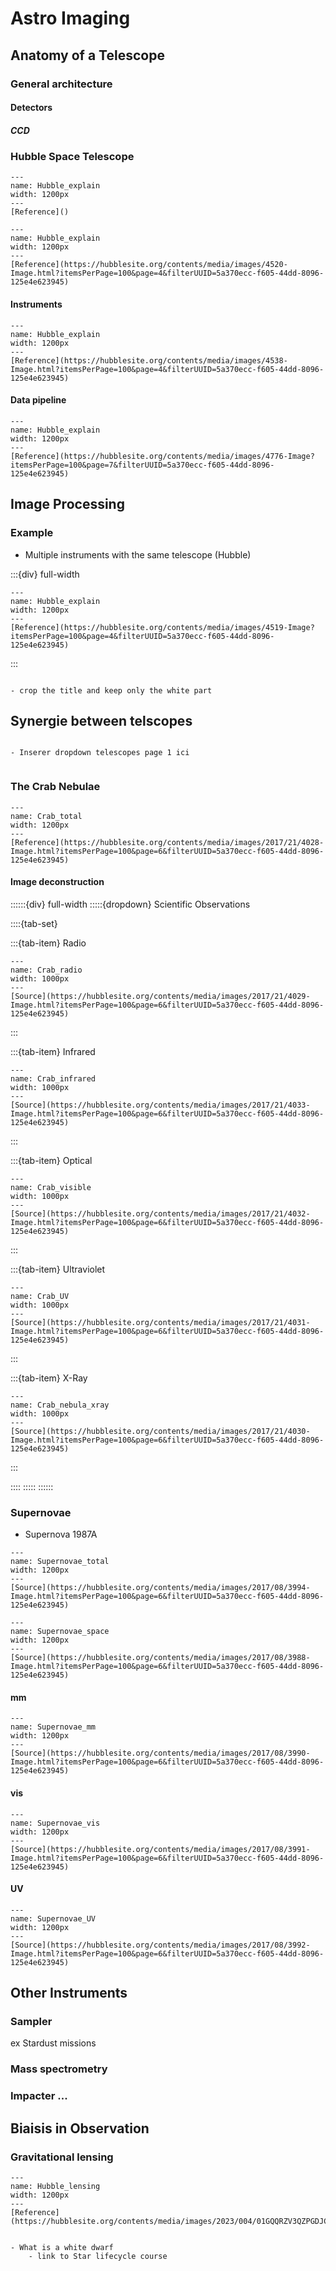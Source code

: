 # Astro Imaging

## Anatomy of a Telescope

### General architecture

#### Detectors

##### CCD

<script src="https://unpkg.com/@lottiefiles/lottie-player@latest/dist/lottie-player.js"></script>
<lottie-player src="https://assets4.lottiefiles.com/packages/lf20_BUQMvOeTmI.json"  background="transparent"  speed="1"  style="width: 300px; height: 300px;" hover autoplay  ></lottie-player>




### Hubble Space Telescope

```{figure} ../Docs/HST_in_1.png
---
name: Hubble_explain
width: 1200px
---
[Reference]()
```



```{figure} ../Docs/HST_in_2.png
---
name: Hubble_explain
width: 1200px
---
[Reference](https://hubblesite.org/contents/media/images/4520-Image.html?itemsPerPage=100&page=4&filterUUID=5a370ecc-f605-44dd-8096-125e4e623945)
```

#### Instruments

```{figure} ../Docs/Hubble_instruments_1.png
---
name: Hubble_explain
width: 1200px
---
[Reference](https://hubblesite.org/contents/media/images/4538-Image.html?itemsPerPage=100&page=4&filterUUID=5a370ecc-f605-44dd-8096-125e4e623945)
```

#### Data pipeline


```{figure} ../Docs/Hubble_data_pipeline.jpg
---
name: Hubble_explain
width: 1200px
---
[Reference](https://hubblesite.org/contents/media/images/4776-Image?itemsPerPage=100&page=7&filterUUID=5a370ecc-f605-44dd-8096-125e4e623945)
```

## Image Processing

### Example

- Multiple instruments with the same telescope (Hubble)

:::{div} full-width

```{figure} ../Docs/Image_reconstruction_1_crab_nebula.png
---
name: Hubble_explain
width: 1200px
---
[Reference](https://hubblesite.org/contents/media/images/4519-Image?itemsPerPage=100&page=4&filterUUID=5a370ecc-f605-44dd-8096-125e4e623945)
```

:::

```{note}

- crop the title and keep only the white part

```

## Synergie between telscopes

```{note}

- Inserer dropdown telescopes page 1 ici


```

### The Crab Nebulae

```{figure} ../Docs/Crab_nebula_total.png
---
name: Crab_total
width: 1200px
---
[Reference](https://hubblesite.org/contents/media/images/2017/21/4028-Image.html?itemsPerPage=100&page=6&filterUUID=5a370ecc-f605-44dd-8096-125e4e623945)
```

#### Image deconstruction

::::::{div} full-width
:::::{dropdown} Scientific Observations

::::{tab-set}

:::{tab-item} Radio

```{figure} ../Docs/Crab_nebula_radio.png
---
name: Crab_radio
width: 1000px
---
[Source](https://hubblesite.org/contents/media/images/2017/21/4029-Image.html?itemsPerPage=100&page=6&filterUUID=5a370ecc-f605-44dd-8096-125e4e623945)
```

:::

:::{tab-item} Infrared

```{figure} ../Docs/Crab_nebula_infrared.png
---
name: Crab_infrared
width: 1000px
---
[Source](https://hubblesite.org/contents/media/images/2017/21/4033-Image.html?itemsPerPage=100&page=6&filterUUID=5a370ecc-f605-44dd-8096-125e4e623945)
```

:::

:::{tab-item} Optical

```{figure} ../Docs/Crab_nebula_visible.png
---
name: Crab_visible
width: 1000px
---
[Source](https://hubblesite.org/contents/media/images/2017/21/4032-Image.html?itemsPerPage=100&page=6&filterUUID=5a370ecc-f605-44dd-8096-125e4e623945)
```

:::

:::{tab-item} Ultraviolet

```{figure} ../Docs/Crab_nebula_UV.png
---
name: Crab_UV
width: 1000px
---
[Source](https://hubblesite.org/contents/media/images/2017/21/4031-Image.html?itemsPerPage=100&page=6&filterUUID=5a370ecc-f605-44dd-8096-125e4e623945)
```

:::

:::{tab-item} X-Ray

```{figure} ../Docs/Crab_nebula_xray.png
---
name: Crab_nebula_xray
width: 1000px
---
[Source](https://hubblesite.org/contents/media/images/2017/21/4030-Image.html?itemsPerPage=100&page=6&filterUUID=5a370ecc-f605-44dd-8096-125e4e623945)
```

:::



::::
:::::
::::::


### Supernovae

- Supernova 1987A

```{figure} ../Docs/Supernovae_total.png
---
name: Supernovae_total
width: 1200px
---
[Source](https://hubblesite.org/contents/media/images/2017/08/3994-Image.html?itemsPerPage=100&page=6&filterUUID=5a370ecc-f605-44dd-8096-125e4e623945)
```

```{figure} ../Docs/Supernovae_space.png
---
name: Supernovae_space
width: 1200px
---
[Source](https://hubblesite.org/contents/media/images/2017/08/3988-Image.html?itemsPerPage=100&page=6&filterUUID=5a370ecc-f605-44dd-8096-125e4e623945)
```

#### mm

```{figure} ../Docs/Supernovae_mm.png
---
name: Supernovae_mm
width: 1200px
---
[Source](https://hubblesite.org/contents/media/images/2017/08/3990-Image.html?itemsPerPage=100&page=6&filterUUID=5a370ecc-f605-44dd-8096-125e4e623945)
```

#### vis

```{figure} ../Docs/Supernovae_vis.png
---
name: Supernovae_vis
width: 1200px
---
[Source](https://hubblesite.org/contents/media/images/2017/08/3991-Image.html?itemsPerPage=100&page=6&filterUUID=5a370ecc-f605-44dd-8096-125e4e623945)
```

#### UV

```{figure} ../Docs/Supernovae_UV.png
---
name: Supernovae_UV
width: 1200px
---
[Source](https://hubblesite.org/contents/media/images/2017/08/3992-Image.html?itemsPerPage=100&page=6&filterUUID=5a370ecc-f605-44dd-8096-125e4e623945)
```


## Other Instruments

### Sampler 

ex Stardust missions


### Mass spectrometry 



### Impacter ...




## Biaisis in Observation

### Gravitational lensing

```{figure} ../Docs/Lensing_hubble.png
---
name: Hubble_lensing
width: 1200px
---
[Reference](https://hubblesite.org/contents/media/images/2023/004/01GQQRZV3QZPGDJC893DH345KG)
```

```{note}

- What is a white dwarf
    - link to Star lifecycle course


```
